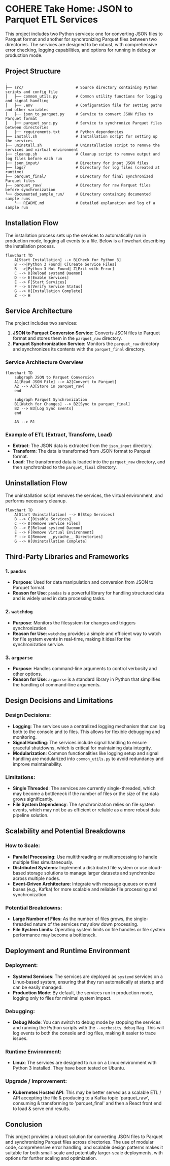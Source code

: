 # COHERE Take Home: JSON to Parquet ETL Services

This project includes two Python services: one for converting JSON files to Parquet format and another for synchronizing Parquet files between two directories. The services are designed to be robust, with comprehensive error checking, logging capabilities, and options for running in debug or production mode.

## Project Structure

```plaintext
.
├── src/                       # Source directory containing Python scripts and config file
│   ├── common_utils.py        # Common utility functions for logging and signal handling
│   ├── .env                   # Configuration file for setting paths and other variables
│   ├── json_to_parquet.py     # Service to convert JSON files to Parquet format
│   ├── parquet_sync.py        # Service to synchronize Parquet files between directories
│   ├── requirements.txt       # Python dependencies
├── install.sh                 # Installation script for setting up the services
├── uninstall.sh               # Uninstallation script to remove the services and virtual environment
├── cleanup.sh                 # Cleanup script to remove output and log files before each run
├── json_input/                # Directory for input JSON files
├── logs/                      # Directory for log files (created at runtime)
├── parquet_final/             # Directory for final synchronized Parquet files
├── parquet_raw/               # Directory for raw Parquet files before synchronization
└── documented_sample_run/     # Directory containing documented sample runs
    └── README.md              # Detailed explanation and log of a sample run
```

## Installation Flow

The installation process sets up the services to automatically run in production mode, logging all events to a file. Below is a flowchart describing the installation process.

```mermaid
flowchart TD
    A[Start Installation] --> B[Check for Python 3]
    B -->|Python 3 Found| C[Create Service Files]
    B -->|Python 3 Not Found| Z[Exit with Error]
    C --> D[Reload systemd Daemon]
    D --> E[Enable Services]
    E --> F[Start Services]
    F --> G[Verify Service Status]
    G --> H[Installation Complete]
    Z --> H
```

## Service Architecture

The project includes two services:

1. **JSON to Parquet Conversion Service**: Converts JSON files to Parquet format and stores them in the `parquet_raw` directory.
2. **Parquet Synchronization Service**: Monitors the `parquet_raw` directory and synchronizes its contents with the `parquet_final` directory.

### Service Architecture Overview

```mermaid
flowchart TD
    subgraph JSON to Parquet Conversion
    A1[Read JSON File] --> A2[Convert to Parquet]
    A2 --> A3[Store in parquet_raw]
    end
    
    subgraph Parquet Synchronization
    B1[Watch for Changes] --> B2[Sync to parquet_final]
    B2 --> B3[Log Sync Events]
    end
    
    A3 --> B1
```

### Example of ETL (Extract, Transform, Load)

- **Extract**: The JSON data is extracted from the `json_input` directory.
- **Transform**: The data is transformed from JSON format to Parquet format.
- **Load**: The transformed data is loaded into the `parquet_raw` directory, and then synchronized to the `parquet_final` directory.

## Uninstallation Flow

The uninstallation script removes the services, the virtual environment, and performs necessary cleanup.

```mermaid
flowchart TD
    A[Start Uninstallation] --> B[Stop Services]
    B --> C[Disable Services]
    C --> D[Remove Service Files]
    D --> E[Reload systemd Daemon]
    E --> F[Remove Virtual Environment]
    F --> G[Remove __pycache__ Directories]
    G --> H[Uninstallation Complete]
```

## Third-Party Libraries and Frameworks

### 1. `pandas`
- **Purpose**: Used for data manipulation and conversion from JSON to Parquet format.
- **Reason for Use**: `pandas` is a powerful library for handling structured data and is widely used in data processing tasks.

### 2. `watchdog`
- **Purpose**: Monitors the filesystem for changes and triggers synchronization.
- **Reason for Use**: `watchdog` provides a simple and efficient way to watch for file system events in real-time, making it ideal for the synchronization service.

### 3. `argparse`
- **Purpose**: Handles command-line arguments to control verbosity and other options.
- **Reason for Use**: `argparse` is a standard library in Python that simplifies the handling of command-line arguments.

## Design Decisions and Limitations

### Design Decisions:
- **Logging**: The services use a centralized logging mechanism that can log both to the console and to files. This allows for flexible debugging and monitoring.
- **Signal Handling**: The services include signal handling to ensure graceful shutdowns, which is critical for maintaining data integrity.
- **Modularization**: Common functionalities like logging setup and signal handling are modularized into `common_utils.py` to avoid redundancy and improve maintainability.

### Limitations:
- **Single Threaded**: The services are currently single-threaded, which may become a bottleneck if the number of files or the size of the data grows significantly.
- **File System Dependency**: The synchronization relies on file system events, which may not be as efficient or reliable as a more robust data pipeline solution.

## Scalability and Potential Breakdowns

### How to Scale:
- **Parallel Processing**: Use multithreading or multiprocessing to handle multiple files simultaneously.
- **Distributed Systems**: Implement a distributed file system or use cloud-based storage solutions to manage larger datasets and synchronize across multiple nodes.
- **Event-Driven Architecture**: Integrate with message queues or event buses (e.g., Kafka) for more scalable and reliable file processing and synchronization.

### Potential Breakdowns:
- **Large Number of Files**: As the number of files grows, the single-threaded nature of the services may slow down processing.
- **File System Limits**: Operating system limits on file handles or file system performance may become a bottleneck.

## Deployment and Runtime Environment

### Deployment:
- **Systemd Services**: The services are deployed as `systemd` services on a Linux-based system, ensuring that they run automatically at startup and can be easily managed.
- **Production Mode**: By default, the services run in production mode, logging only to files for minimal system impact.

### Debugging:
- **Debug Mode**: You can switch to debug mode by stopping the services and running the Python scripts with the `--verbosity debug` flag. This will log events to both the console and log files, making it easier to trace issues.

### Runtime Environment:
- **Linux**: The services are designed to run on a Linux environment with Python 3 installed. They have been tested on Ubuntu.

### Upgrade / Improvement:
- **Kubernetes Hosted API**: This may be better served as a scalable ETL / API accepting the file & producing to a Kafka topic 'parquet_raw', consuming & transforming to 'parquet_final' and then a React front end to load & serve end results.

## Conclusion

This project provides a robust solution for converting JSON files to Parquet and synchronizing Parquet files across directories. The use of modular code, comprehensive error handling, and scalable design patterns makes it suitable for both small-scale and potentially larger-scale deployments, with options for further scaling and optimization.

